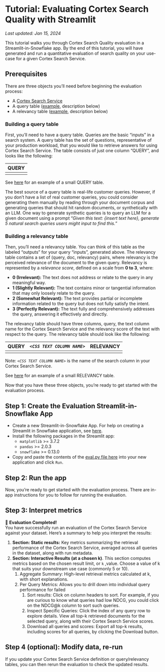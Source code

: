 # Tutorial: Evaluating Cortex Search Quality with Streamlit

_Last updated: Jan 15, 2024_

This tutorial walks you through Cortex Search Quality evaluation in a Streamlit-in-Snowflake app. By the end of this tutorial, you will have generated and run a quantitative evaluation of search quality on your use-case for a given Cortex Search Service.

## Prerequisites

There are three objects you’ll need before beginning the evaluation process:

* A [Cortex Search Service](https://docs.snowflake.com/user-guide/snowflake-cortex/cortex-search/cortex-search-overview)  
* A query table ([example](https://docs.google.com/spreadsheets/d/1q4RMplovT5lyt-zC4Y-ncf_sl4f8qEn6ydIVwkCSqP8/edit?gid=214438211#gid=214438211), description below)  
* A relevancy table ([example](https://docs.google.com/spreadsheets/d/1q4RMplovT5lyt-zC4Y-ncf_sl4f8qEn6ydIVwkCSqP8/edit?gid=0#gid=0), description below)

### Building a query table

First, you’ll need to have a query table. Queries are the basic “inputs” in a search system. A query table has the set of questions, representative of your production workload, that you would like to retrieve answers for using Cortex Search Service. The table consists of just one column “QUERY”, and looks like the following:

| QUERY |
| :---- |
|  |

See [here](https://docs.google.com/spreadsheets/d/1q4RMplovT5lyt-zC4Y-ncf_sl4f8qEn6ydIVwkCSqP8/edit?gid=214438211#gid=214438211) for an example of a small QUERY table.

The best source of a query table is real-life customer queries. However, if you don’t have a list of real customer queries, you could consider generating them manually by reading through your document corpus and generating queries that should hit random documents, or synthetically with an LLM. One way to generate synthetic queries is to query an LLM for a given document using a prompt “*Given this text: {insert text here}, generate 5 natural search queries users might input to find this.*”

### Building a relevancy table

Then, you’ll need a relevancy table. You can think of this table as the labeled “outputs” for your query “inputs”, generated above. The relevancy table contains a set of (query, doc, relevancy) pairs, where relevancy is the perceived relevance of the document to the given query. Relevancy is represented by a *relevance score*, defined on a scale from **0 to 3**, where:

* **0 (Irrelevant):** The text does not address or relate to the query in any meaningful way.  
* **1 (Slightly Relevant):** The text contains minor or tangential information that may only loosely relate to the query.  
* **2 (Somewhat Relevant):** The text provides partial or incomplete information related to the query but does not fully satisfy the intent.  
* **3 (Perfectly Relevant):** The text fully and comprehensively addresses the query, answering it effectively and directly.

The relevancy table should have three columns, query, the text column name for the Cortex Search Service and the relevancy score of the text with respect to the query. The relevancy table should look like the following:

| QUERY | *`<CSS TEXT COLUMN NAME>`* | RELEVANCY |
| :---- | :---- | :---- |
|  |  |  |

Note: *`<CSS TEXT COLUMN NAME>`* is the name of the search column in your Cortex Search Service.

See [here](https://docs.google.com/spreadsheets/d/1q4RMplovT5lyt-zC4Y-ncf_sl4f8qEn6ydIVwkCSqP8/edit?gid=0#gid=0) for an example of a small RELEVANCY table.

Now that you have these three objects, you’re ready to get started with the evaluation process.

## Step 1: Create the Evaluation Streamlit-in-Snowflake App

* Create a new Streamlit-in-Snowflake App. For help on creating a Streamlit in Snowflake application, see [here](https://docs.snowflake.com/en/developer-guide/streamlit/create-streamlit-ui).  
* Install the following packages in the Streamlit app:  
  * `matplotlib` \>= 3.7.2  
  * `pandas` \>= 2.0.3  
  * `snowflake` \>= 0.13.0  
* Copy and paste the contents of the [eval.py file here](https://github.com/Snowflake-Labs/cortex-search/blob/main/examples/streamlit-evaluation/eval.py) into your new application and click `Run`.

## Step 2: Run the app

Now, you’re ready to get started with the evaluation process. There are in-app instructions for you to follow for running the evaluation.

## Step 3: Interpret metrics

🎉 **Evaluation Completed\!**  
You have successfully run an evaluation of the Cortex Search Service against your dataset. Here’s a summary to help you interpret the results:

1. **Section: Static results:** Key metrics summarizing the retrieval performance of the Cortex Search Service, averaged across all queries in the dataset, along with run metadata.  
2. **Section: Interactive Results (at a chosen k)**. This section computes metrics based on the chosen result limit, or `k` ,value. Choose a value of k that suits your downstream use case (commonly 5 or 10).  
   1. Aggregate Summary: High-level retrieval metrics calculated at k, with short explanations.  
   2. Per Query Metrics: Allows you to drill down into individual query performance for failed  
      1. Sort results: Click on column headers to sort. For example, if you are curious to know what queries had low NDCG, you could click on the NDCG@k column to sort such queries.  
      2. Inspect Specific Queries: Click the index of any query row to explore details. View all top-k retrieved documents for the selected query, along with their Cortex Search Service scores.  
      3. Download all queries and scores: Export all top-k results, including scores for all queries, by clicking the Download button.

## Step 4 (optional): Modify data, re-run

If you update your Cortex Search Service definition or query/relevancy tables, you can then rerun the evaluation to check the updated results.

